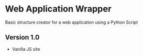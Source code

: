 # Web Application Wrapper
Basic structure creator for a web application using a Python Script

## Version 1.0
- Vanilla JS site
